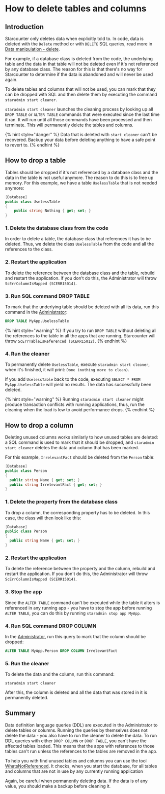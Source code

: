 # How to delete tables and columns

## Introduction

Starcounter only deletes data when explicitly told to. In code, data is deleted with the `Delete` method or with `DELETE` SQL queries, read more in [Data manipulation - delete](../topic-guides/database/data-manipulation.md#delete). 

For example, if a database class is deleted from the code, the underlying table and the data in that table will not be deleted even if it's not referenced by any database class. The reason for this is that there's no way for Starcounter to determine if the data is abandoned and will never be used again. 

To delete tables and columns that will not be used, you can mark that they can be dropped with SQL and then delete them by executing the command `staradmin start cleaner`.

`staradmin start cleaner` launches the cleaning process by looking up all `DROP TABLE` or `ALTER TABLE` commands that were executed since the last time it ran. It will run until all those commands have been processed and then terminate. This will permanently delete the tables and columns.

{% hint style="danger" %}
Data that is deleted with `start cleaner` can't be recovered. Backup your data before deleting anything to have a safe point to revert to. 
{% endhint %}

## How to drop a table

Tables should be dropped if it's not referenced by a database class and the data in the table is not useful anymore. The reason to do this is to free up memory. For this example, we have a table `UselessTable` that is not needed anymore:

```csharp
[Database] 
public class UselessTable
{
    public string Nothing { get; set; }
}
```

### 1. Delete the database class from the code

In order to delete a table, the database class that references it has to be deleted. Thus, we delete the class `UselessTable` from the code and all the references to the class.

### 2. Restart the application

To delete the reference between the database class and the table, rebuild and restart the application. If you don't do this, the Administrator will throw `ScErrColumnIsMapped (SCERR15014)`.

### 3. Run SQL command DROP TABLE

To mark that the underlying table should be deleted with all its data, run this command in the [Administrator](../topic-guides/working-with-starcounter/administrator-web-ui.md): 

```sql
DROP TABLE MyApp.UselessTable
```

{% hint style="warning" %}
If you try to run `DROP TABLE` without deleting all the references to the table in all the apps that are running, Starcounter will throw  `ScErrTableIsReferenced (SCERR15012)`. 
{% endhint %}

### 4. Run the cleaner

To permanently delete `UselessTable`, execute `staradmin start cleaner`, when it's finished, it will print:  `Done (nothing more to clean)`.

If you add `UselessTable` back to the code, executing `SELECT * FROM MyApp.UselessTable` will yield no results. The data has successfully been deleted.

{% hint style="warning" %}
Running `staradmin start cleaner` might produce transaction conflicts with running applications, thus, run the cleaning when the load is low to avoid performance drops.
{% endhint %}

## How to drop a column

Deleting unused columns works similarly to how unused tables are deleted: a SQL command is used to mark that it should be dropped, and `staradmin start cleaner` deletes the data and column that has been marked.

For this example, `IrrelevantFact` should be deleted from the `Person` table:

```csharp
[Database] 
public class Person 
{
  public string Name { get; set; }
  public string IrrelevantFact { get; set; }
}
```

### 1. Delete the property from the database class

To drop a column, the corresponding property has to be deleted. In this case, the class will then look like this:

```csharp
[Database] 
public class Person 
{
  public string Name { get; set; }
}
```

### 2. Restart the application

To delete the reference between the property and the column, rebuild and restart the application. If you don't do this, the Administrator will throw `ScErrColumnIsMapped (SCERR15014)`.

### 3. Stop the app

Since the `ALTER TABLE` command can't be executed while the table it alters is referenced in any running app - you have to stop the app before running `ALTER TABLE`, you can do this by running `staradmin stop app MyApp`.

### 4. Run SQL command DROP COLUMN

In the [Administrator](../topic-guides/working-with-starcounter/administrator-web-ui.md), run this query to mark that the column should be dropped:

```sql
ALTER TABLE MyApp.Person DROP COLUMN IrrelevantFact
```

### 5. Run the cleaner

To delete the data and the column, run this command:

```text
staradmin start cleaner
```

After this, the column is deleted and all the data that was stored in it is permanently deleted.

## Summary

Data definition language queries \(DDL\) are executed in the Administrator to delete tables or columns. Running the queries by themselves does not delete the data - you also have to run the cleaner to delete the data. To run DDL queries with either `DROP COLUMN` or `DROP TABLE`, you can't have the affected tables loaded. This means that the apps with references to those tables can't run unless the references to the tables are removed in the app.

To help you with find unused tables and columns you can use the tool [WhatsNotReferenced](https://github.com/per-samuelsson/WhatsNotReferenced).  It checks, when you start the database, for all tables and columns that are not in use by any currently running application

Again, be careful when permanently deleting data. If the data is of any value, you should make a backup before cleaning it.



